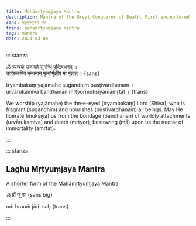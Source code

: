 ```yaml
---
title: Mahāmṛtyuṃjaya Mantra
description: Mantra of the Great Conqueror of Death. First encountered in the Rigveda (7.59.12) and repeated in the Taittiriya Samhita of Krishna Yajurveda (1.8.6) in the Rudra Sūkta.
sans: महामृत्युंजय मंत्र
trans: mahāmṛtyuṃjaya mantra
tags: mantra
date: 2021-03-08
---
```


::: stanza

ॐ त्र्यम्‍बकं यजामहे सुगन्धिं पुष्टिवर्धनम् ।  
उर्वारुकमिव बन्‍धनान् मृत्‍योर्मुक्षीय मा मृतात् ॥ {sans}

tryambakaṃ yajāmahe sugandhiṃ puṣṭivardhanam ।  
urvārukamiva bandhanān mṛtyormukṣīyamāmṛtāt ॥ {trans}

We worship (yajāmahe) the three-eyed (tryambakaṃ) Lord (Shiva), who is fragrant (sugandhim) and nourishes (puṣṭivardhanam) all beings.
May He liberate (mukṣīya) us from the bondage (bandhanān) of worldly attachments (urvārukamiva) and death (mṛtyor), bestowing (mā) upon us the nectar of immortality (amṛtāt).

:::

<audio-player title="Rattan Mohan Sharma - Maha Mrityunjaya Mantra" file="/audio/Rattan-Mohan-Sharma-Maha-Mrityunjay-Mantra.mp3" />

::: stanza

## Laghu Mṛtyuṃjaya Mantra

A shorter form of the Mahāmṛtyuṃjaya Mantra

ॐ ह्रौं जूं सः {sans big}

oṁ hrauṁ jūṁ saḥ {trans}

:::
